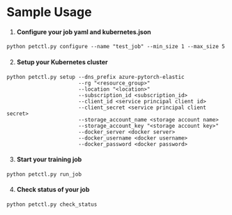 # Sample Usage

1. #### Configure your job yaml and kubernetes.json
```
python petctl.py configure --name "test_job" --min_size 1 --max_size 5
```

2. #### Setup your Kubernetes cluster
```
python petctl.py setup --dns_prefix azure-pytorch-elastic 
                       --rg "<resource_group>" 
                       --location "<location>" 
                       --subscription_id <subscription_id>
                       --client_id <service principal client id>
                       --client_secret <service principal client secret>
                       --storage_account_name <storage account name> 
                       --storage_account_key "<storage account key>" 
                       --docker_server <docker server> 
                       --docker_username <docker username> 
                       --docker_password <docker password>
```

3. #### Start your training job
```
python petctl.py run_job
```

4. #### Check status of your job
```
python petctl.py check_status
```
